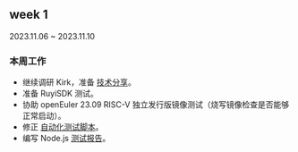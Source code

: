 ## week 1

2023.11.06 ~ 2023.11.10

### 本周工作

- 继续调研 Kirk，准备 [技术分享](https://github.com/KevinMX/PLCT-Tarsier-Works/tree/main/reports/month7/oERV专项测试拾遗：次世代LTP执行器Kirk)。
- 准备 RuyiSDK 测试。
- 协助 openEuler 23.09 RISC-V 独立发行版镜像测试（烧写镜像检查是否能够正常启动）。
- 修正 [自动化测试脚本](https://github.com/KevinMX/PLCT-Tarsier-Works/tree/main/misc/month6/scripts)。
- 编写 Node.js [测试报告](https://github.com/KevinMX/PLCT-Tarsier-Works/tree/main/misc/month7/node/report_oe2309)。